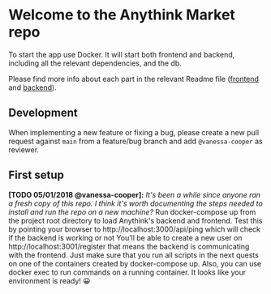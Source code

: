 # Welcome to the Anythink Market repo

To start the app use Docker. It will start both frontend and backend, including all the relevant dependencies, and the db.

Please find more info about each part in the relevant Readme file ([frontend](frontend/readme.md) and [backend](backend/README.md)).

## Development

When implementing a new feature or fixing a bug, please create a new pull request against `main` from a feature/bug branch and add `@vanessa-cooper` as reviewer.

## First setup

**[TODO 05/01/2018 @vanessa-cooper]:** _It's been a while since anyone ran a fresh copy of this repo. I think it's worth documenting the steps needed to install and run the repo on a new machine?_
Run docker-compose up from the project root directory to load Anythink's backend and frontend. Test this by pointing your browser to http://localhost:3000/api/ping which will check if the backend is working or not
You’ll be able to create a new user on http://localhost:3001/register that means the backend is communicating with the frontend.
Just make sure that you run all scripts in the next quests on one of the containers created by docker-compose up. Also, you can use docker exec to run commands on a running container.
It looks like your environment is ready! 😀
